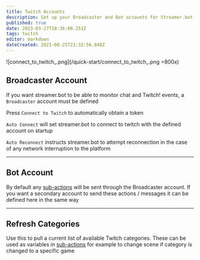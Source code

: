 ```yaml
---
title: Twitch Accounts
description: Set up your Broadcaster and Bot accounts for Streamer.bot to interact with Twitch
published: true
date: 2023-03-27T18:36:00.251Z
tags: twitch
editor: markdown
dateCreated: 2021-08-25T21:32:56.848Z
---
```


![connect_to_twitch_.png](/quick-start/connect_to_twitch_.png =800x)

## Broadcaster Account

If you want streamer.bot to be able to monitor chat and Twitch! events, a `Broadcaster` account must be defined

Press `Connect to Twitch` to automatically obtain a token 

`Auto Connect` will set streamer.bot to connect to twitch with the defined account on startup

`Auto Reconnect` instructs streamer.bot to attempt reconnection in the case of any network interruption to the platform

***

## Bot Account

By default any [sub-actions](/Sub-Actions#main) will be sent through the Broadcaster account. If you want a secondary account to send these actions / messages it can be defined here in the same way

***

## Refresh Categories

Use this to pull a current list of available Twitch categories. These can be used as variables in [sub-actions](/Sub-Actions#main) for example to change scene if category is changed to a specific game